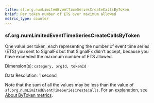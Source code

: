 ```yaml
---
title: sf.org.numLimitedEventTimeSeriesCreateCallsByToken
brief: Per token number of ETS over maximum allowed
metric_type: counter
---
```

### sf.org.numLimitedEventTimeSeriesCreateCallsByToken

One value per token, each representing the number of event time series (ETS) you sent to SignalFx but that SignalFx didn't accept, because you have exceeded the maximum number of ETS allowed. 

Dimension(s): `category, orgId, tokenId`

Data Resolution: 1 second

Note that the sum of all the values may be less than the value of `sf.org.numLimitedEventTimeSeriesCreateCalls`. For an explanation, see [About ByToken metrics](../readme.md#about-bytoken-metrics).
